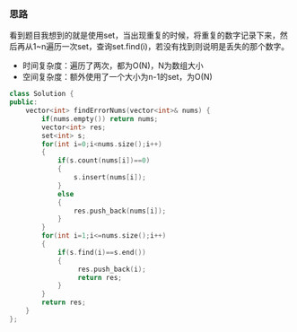 ### 思路
看到题目我想到的就是使用set，当出现重复的时候，将重复的数字记录下来，然后再从1~n遍历一次set，查询set.find(i)，若没有找到则说明是丢失的那个数字。
- 时间复杂度：遍历了两次，都为O(N)，N为数组大小
- 空间复杂度：额外使用了一个大小为n-1的set，为O(N)

```c++
class Solution {
public:
    vector<int> findErrorNums(vector<int>& nums) {
        if(nums.empty()) return nums;
        vector<int> res;
        set<int> s;
        for(int i=0;i<nums.size();i++)
        {
            if(s.count(nums[i])==0) 
            {
                s.insert(nums[i]);
            }      
            else
            {
                res.push_back(nums[i]);
            }
        }
        for(int i=1;i<=nums.size();i++)
        {
            if(s.find(i)==s.end())
            {
                 res.push_back(i);
                 return res;
            }
        }
        return res;
    }
};
```
